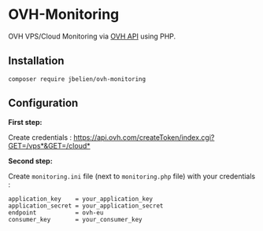 # OVH-Monitoring
OVH VPS/Cloud Monitoring via [OVH API](https://api.ovh.com/) using PHP.

## Installation
```
composer require jbelien/ovh-monitoring
```

## Configuration
**First step:**

Create credentials : <https://api.ovh.com/createToken/index.cgi?GET=/vps*&GET=/cloud*>

**Second step:**

Create `monitoring.ini` file (next to `monitoring.php` file) with your credentials :

```
application_key    = your_application_key
application_secret = your_application_secret
endpoint           = ovh-eu
consumer_key       = your_consumer_key
```
